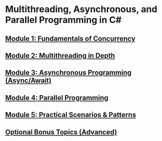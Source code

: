 # Multithreading, Asynchronous, and Parallel Programming in C#

## [Module 1: Fundamentals of Concurrency](MODULE-1.md)

## [Module 2: Multithreading in Depth](MODULE-2.md)

## [Module 3: Asynchronous Programming (Async/Await)](MODULE-3.md)

## [Module 4: Parallel Programming](MODULE-4.md)

## [Module 5: Practical Scenarios & Patterns](MODULE-5.md)

## [Optional Bonus Topics (Advanced)](MODULE-6.md)

